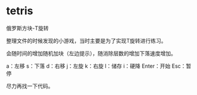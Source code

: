 # tetris
俄罗斯方块-T旋转

整理文件的时候发现的小游戏，当时主要是为了实现T旋转进行练习。

会随时间的增加随机加块（左边提示），随消除层数的增加下落速度增加。

a：左移  s：下落  d：右移
j：左旋  k：右旋  l：储存  i：硬降
Enter：开始    Esc：暂停

尽力再找一下代码。
